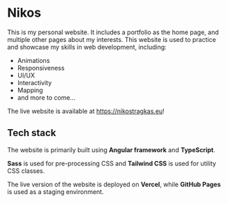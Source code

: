 # Nikos

This is my personal website. It includes a portfolio as the home page, and
multiple other pages about my interests. This website is used to practice and
showcase my skills in web development, including:

* Animations
* Responsiveness
* UI/UX
* Interactivity
* Mapping
* and more to come...

The live website is available at https://nikostragkas.eu!

## Tech stack

The website is primarily built using **Angular framework** and **TypeScript**.

**Sass** is used for pre-processing CSS and **Tailwind CSS** is used for utility
CSS classes.

The live version of the website is deployed on **Vercel**, while **GitHub Pages**
is used as a staging environment.
